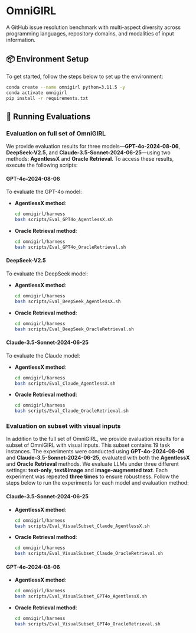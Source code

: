 # OmniGIRL 
A GitHub issue resolution benchmark with multi-aspect diversity across programming languages, repository domains, and modalities of input information.


## 📦 Environment Setup

To get started, follow the steps below to set up the environment:

```bash
conda create --name omnigirl python=3.11.5 -y
conda activate omnigirl
pip install -r requirements.txt
```

## 🚀 Running Evaluations

### Evaluation on full set of OmniGIRL
We provide evaluation results for three models—**GPT-4o-2024-08-06**, **DeepSeek-V2.5**, and **Claude-3.5-Sonnet-2024-06-25**—using two methods: **AgentlessX** and **Oracle Retrieval**. To access these results, execute the following scripts:

#### GPT-4o-2024-08-06

To evaluate the GPT-4o model:

- **AgentlessX method**:
  ```bash
  cd omnigirl/harness
  bash scripts/Eval_GPT4o_AgentlessX.sh
  ```

- **Oracle Retrieval method**:
  ```bash
  cd omnigirl/harness
  bash scripts/Eval_GPT4o_OracleRetrieval.sh
  ```

#### DeepSeek-V2.5

To evaluate the DeepSeek model:

- **AgentlessX method**:
  ```bash
  cd omnigirl/harness
  bash scripts/Eval_DeepSeek_AgentlessX.sh
  ```

- **Oracle Retrieval method**:
  ```bash
  cd omnigirl/harness
  bash scripts/Eval_DeepSeek_OracleRetrieval.sh
  ```

#### Claude-3.5-Sonnet-2024-06-25

To evaluate the Claude model:

- **AgentlessX method**:
  ```bash
  cd omnigirl/harness
  bash scripts/Eval_Claude_AgentlessX.sh
  ```

- **Oracle Retrieval method**:
  ```bash
  cd omnigirl/harness
  bash scripts/Eval_Claude_OracleRetrieval.sh
  ```



### Evaluation on subset with visual inputs

In addition to the full set of OmniGIRL, we provide evaluation results for a subset of OmniGIRL with visual inputs. This subset contains 19 task instances. The experiments were conducted using **GPT-4o-2024-08-06** and **Claude-3.5-Sonnet-2024-06-25**, evaluated with both the **AgentlessX** and **Oracle Retrieval** methods. We evaluate LLMs under three different settings: **text-only**, **text&image** and **image-augmented text**. Each experiment was repeated **three times** to ensure robustness. Follow the steps below to run the experiments for each model and evaluation method:

#### Claude-3.5-Sonnet-2024-06-25

- **AgentlessX method**:

  ```bash
  cd omnigirl/harness
  bash scripts/Eval_VisualSubset_Claude_AgentlessX.sh
  ```

- **Oracle Retrieval method**:

  ```bash
  cd omnigirl/harness
  bash scripts/Eval_VisualSubset_Claude_OracleRetrieval.sh
  ```

#### GPT-4o-2024-08-06

- **AgentlessX method**:

  ```bash
  cd omnigirl/harness
  bash scripts/Eval_VisualSubset_GPT4o_AgentlessX.sh
  ```

- **Oracle Retrieval method**:

  ```bash
  cd omnigirl/harness
  bash scripts/Eval_VisualSubset_GPT4o_OracleRetrieval.sh
  ```


